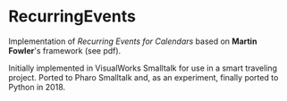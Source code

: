 # RecurringEvents
Implementation of *Recurring Events for Calendars* based on **Martin Fowler**'s framework (see pdf).

Initially implemented in VisualWorks Smalltalk for use in a smart traveling project. 
Ported to Pharo Smalltalk and, as an experiment, finally ported to Python in 2018. 

